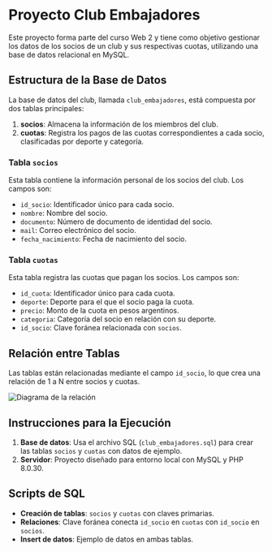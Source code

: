 # Proyecto Club Embajadores

Este proyecto forma parte del curso Web 2 y tiene como objetivo gestionar los datos de los socios de un club y sus respectivas cuotas, utilizando una base de datos relacional en MySQL.

## Estructura de la Base de Datos

La base de datos del club, llamada `club_embajadores`, está compuesta por dos tablas principales:

1. **socios**: Almacena la información de los miembros del club.
2. **cuotas**: Registra los pagos de las cuotas correspondientes a cada socio, clasificadas por deporte y categoría.

### Tabla `socios`

Esta tabla contiene la información personal de los socios del club. Los campos son:

- `id_socio`: Identificador único para cada socio.
- `nombre`: Nombre del socio.
- `documento`: Número de documento de identidad del socio.
- `mail`: Correo electrónico del socio.
- `fecha_nacimiento`: Fecha de nacimiento del socio.

### Tabla `cuotas`

Esta tabla registra las cuotas que pagan los socios. Los campos son:

- `id_cuota`: Identificador único para cada cuota.
- `deporte`: Deporte para el que el socio paga la cuota.
- `precio`: Monto de la cuota en pesos argentinos.
- `categoria`: Categoría del socio en relación con su deporte.
- `id_socio`: Clave foránea relacionada con `socios`.

## Relación entre Tablas

Las tablas están relacionadas mediante el campo `id_socio`, lo que crea una relación de 1 a N entre socios y cuotas.

![Diagrama de la relación](./assets/diagrama.jpg)

## Instrucciones para la Ejecución

1. **Base de datos**: Usa el archivo SQL (`club_embajadores.sql`) para crear las tablas `socios` y `cuotas` con datos de ejemplo.
2. **Servidor**: Proyecto diseñado para entorno local con MySQL y PHP 8.0.30.

## Scripts de SQL

- **Creación de tablas**: `socios` y `cuotas` con claves primarias.
- **Relaciones**: Clave foránea conecta `id_socio` en `cuotas` con `id_socio` en `socios`.
- **Insert de datos**: Ejemplo de datos en ambas tablas.
